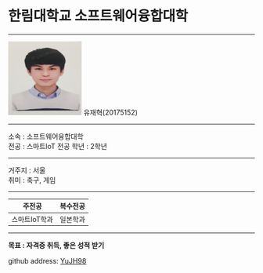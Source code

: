 # 한림대학교 소프트웨어융합대학
---
<img src=YJH.jpg height=150 width=150>
유재혁(20175152)

---

소속 : 소프트웨어융합대학   
전공 : 스마트IoT 전공
학년 : 2학년

----------------

거주지 : 서울   
취미 : 축구, 게임   

----------
|주전공|복수전공|     
|---|---|      
|스마트IoT학과|일본학과|     

---------------------

**목표 : 자격증 취득, 좋은 성적 받기**    


github address: [YuJH98][github]    

[github]:http://github.com/YuJH98


